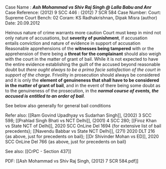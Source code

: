 Case Name : ***Ash Mohammad vs Shiv Raj Singh @ Lalla Babu and Anr***
Case Reference: (2012) 9 SCC 446 : (2012) 7 SCR 584
Case Number: 
Court: Supreme Court
Bench: 02
Coram: KS Radhakrishnan, Dipak Misra (author)
Date: 20.09.2012

Heinous nature of crime warrants more caution
Court must keep in mind not only nature of accusations, but **severity of punishment**, if accusation entails conviction and nature of evidence in support of accusation
Reasonable apprehensions of the **witnesses being tampered** with or the apprehension of there being a **threat for the complainant** should also weigh with the court in the matter of grant of bail. 
While it is not expected to have the entire evidence establishing the guilt of the accused beyond reasonable doubt but *there ought always to be a prima facie satisfaction of the court in support of the charge*. 
Frivolity in prosecution should always be considered and it is only the **element of genuineness that shall have to be considered in the matter of grant of bail**, and in the event of there being some doubt as to the genuineness of the prosecution, in the ***normal course of events, the accused is entitled to an order of bail***.

See below also generally for general bail conditions

Refer also:
[[Ram Govind Upadhyay vs Sudarhan Singh]], (2002) 3 SCC 598; [[Prahlad Singh Bhati vs NCT Delhi]], (2001) 4 SCC 280; [[Firoz Khan vs State NCT of Delhi]], 2020 SCC OnLine Del 1694 {for extensive list of bail precedents}; [[Navendu Babbar vs State NCT Delhi]], (271) 2020 DLT 216 {as above, just for precedents on bail}; [[Dr Shivinder Mohan vs ED]], 2020 SCC OnLine Del 766 {as above, just for precedents on bail}

See also:
[[CrPC - Section 437]]

PDF:
[[Ash Mohammad vs Shiv Raj Singh, (2012) 7 SCR 584.pdf]]
